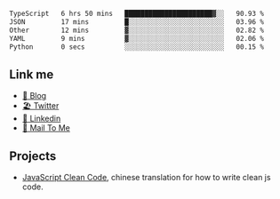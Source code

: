 <!--START_SECTION:waka-->

```txt
TypeScript   6 hrs 50 mins   ██████████████████████▓░░   90.93 %
JSON         17 mins         █░░░░░░░░░░░░░░░░░░░░░░░░   03.96 %
Other        12 mins         ▓░░░░░░░░░░░░░░░░░░░░░░░░   02.82 %
YAML         9 mins          ▓░░░░░░░░░░░░░░░░░░░░░░░░   02.06 %
Python       0 secs          ░░░░░░░░░░░░░░░░░░░░░░░░░   00.15 %
```

<!--END_SECTION:waka-->

## Link me

- [📕 Blog](https://chris-yu.vercel.app/)
- [🏖️ Twitter](https://twitter.com/yuetong3yu)
- [🧳 Linkedin](https://www.linkedin.com/in/yuetong3yu)
- [📧 Mail To Me](mailto:yuetong3yu@gmail.com)


## Projects 

- [JavaScript Clean Code](https://js-clean-code-cn.vercel.app/), chinese translation for how to write clean js code.

